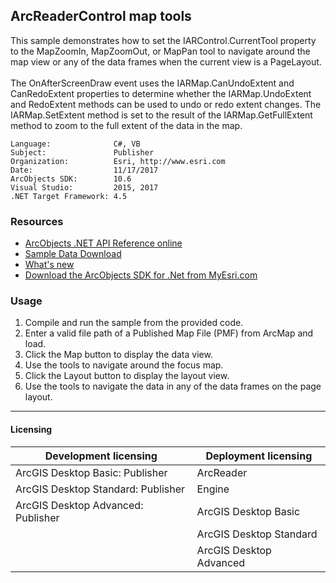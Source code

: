 ## ArcReaderControl map tools

  <div xmlns="http://www.w3.org/1999/xhtml">This sample demonstrates how to set the IARControl.CurrentTool property to the MapZoomIn, MapZoomOut, or MapPan tool to navigate around the map view or any of the data frames when the current view is a PageLayout. </div>
  <div xmlns="http://www.w3.org/1999/xhtml"> </div>
  <div xmlns="http://www.w3.org/1999/xhtml">The OnAfterScreenDraw event uses the IARMap.CanUndoExtent and CanRedoExtent properties to determine whether the IARMap.UndoExtent and RedoExtent methods can be used to undo or redo extent changes. The IARMap.SetExtent method is set to the result of the IARMap.GetFullExtent method to zoom to the full extent of the data in the map. </div>  


<!-- TODO: Fill this section below with metadata about this sample-->
```
Language:              C#, VB
Subject:               Publisher
Organization:          Esri, http://www.esri.com
Date:                  11/17/2017
ArcObjects SDK:        10.6
Visual Studio:         2015, 2017
.NET Target Framework: 4.5
```

### Resources

* [ArcObjects .NET API Reference online](http://desktop.arcgis.com/en/arcobjects/latest/net/webframe.htm)  
* [Sample Data Download](../../releases)  
* [What's new](http://desktop.arcgis.com/en/arcobjects/latest/net/webframe.htm#91cabc68-2271-400a-8ff9-c7fb25108546.htm)  
* [Download the ArcObjects SDK for .Net from MyEsri.com](https://my.esri.com/)  

### Usage
1. Compile and run the sample from the provided code.   
1. Enter a valid file path of a Published Map File (PMF) from ArcMap and load.   
1. Click the Map button to display the data view.   
1. Use the tools to navigate around the focus map.   
1. Click the Layout button to display the layout view.  
1. Use the tools to navigate the data in any of the data frames on the page layout.   









---------------------------------

#### Licensing  
| Development licensing | Deployment licensing | 
| ------------- | ------------- | 
| ArcGIS Desktop Basic: Publisher | ArcReader |  
| ArcGIS Desktop Standard: Publisher | Engine |  
| ArcGIS Desktop Advanced: Publisher | ArcGIS Desktop Basic |  
|  | ArcGIS Desktop Standard |  
|  | ArcGIS Desktop Advanced |  


